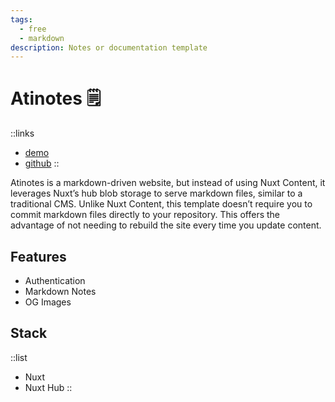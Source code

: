 ```yaml
---
tags:
  - free
  - markdown
description: Notes or documentation template
---
```


# Atinotes 🗒️

::links
- [demo](https://notes.atinux.com/)
- [github](https://github.com/atinux/atinotes)
::

Atinotes is a markdown-driven website, but instead of using Nuxt Content, it leverages Nuxt’s hub blob storage to serve markdown files, similar to a traditional CMS. Unlike Nuxt Content, this template doesn’t require you to commit markdown files directly to your repository. This offers the advantage of not needing to rebuild the site every time you update content.

## Features

- Authentication
- Markdown Notes
- OG Images

## Stack

::list
- Nuxt
- Nuxt Hub
::
